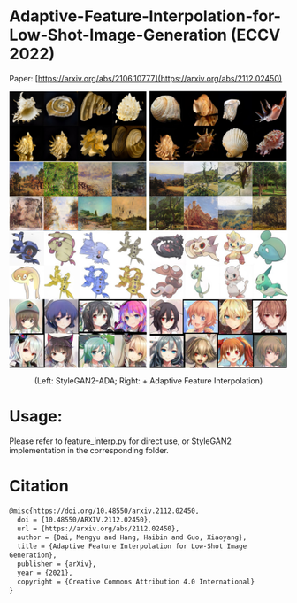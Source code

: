 # Adaptive-Feature-Interpolation-for-Low-Shot-Image-Generation (ECCV 2022)

Paper: [https://arxiv.org/abs/2106.10777](https://arxiv.org/abs/2112.02450)
<p align="center">
<img src="comp_gen.jpg" align="middle" width="600">
</p>
<p align="center">
(Left: StyleGAN2-ADA; Right: + Adaptive Feature Interpolation)
</p>

# Usage:
Please refer to feature_interp.py for direct use, or StyleGAN2 implementation in the corresponding folder.  

# Citation
```
@misc{https://doi.org/10.48550/arxiv.2112.02450,
  doi = {10.48550/ARXIV.2112.02450},
  url = {https://arxiv.org/abs/2112.02450},  
  author = {Dai, Mengyu and Hang, Haibin and Guo, Xiaoyang},
  title = {Adaptive Feature Interpolation for Low-Shot Image Generation},
  publisher = {arXiv},
  year = {2021}, 
  copyright = {Creative Commons Attribution 4.0 International}
}
```
